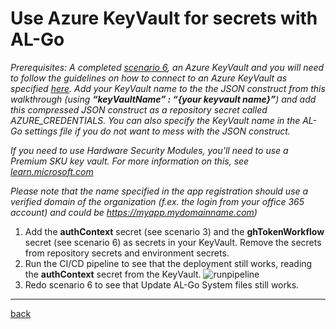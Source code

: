 # Use Azure KeyVault for secrets with AL-Go

*Prerequisites: A completed [scenario 6](UpdateAlGoSystemFiles.md), an Azure KeyVault and you will need to follow the guidelines on how to connect to an Azure KeyVault as specified [here](https://learn.microsoft.com/azure/developer/github/connect-from-azure?tabs=azure-portal%2Cwindows#use-the-azure-login-action-with-a-service-principal-secret). Add your KeyVault name to the the JSON construct from this walkthrough (using **“keyVaultName” : “{your keyvault name}”**) and add this compressed JSON construct as a repository secret called AZURE_CREDENTIALS. You can also specify the KeyVault name in the AL-Go settings file if you do not want to mess with the JSON construct.*

*If you need to use Hardware Security Modules, you'll need to use a Premium SKU key vault. For more information on this, see [learn.microsoft.com](https://learn.microsoft.com/en-us/azure/key-vault/keys/about-keys)*

*Please note that the name specified in the app registration should use a verified domain of the organization (f.ex. the login from your office 365 account) and could be https://myapp.mydomainname.com)*

1. Add the **authContext** secret (see scenario 3) and the **ghTokenWorkflow** secret (see scenario 6) as secrets in your KeyVault. Remove the secrets from repository secrets and environment secrets.
1. Run the CI/CD pipeline to see that the deployment still works, reading the **authContext** secret from the KeyVault.
   ![runpipeline](https://github.com/microsoft/AL-Go/assets/10775043/0dd31eb9-e135-46e3-a526-d47873f08b63)
1. Redo scenario 6 to see that Update AL-Go System files still works.

______________________________________________________________________

[back](../README.md)
